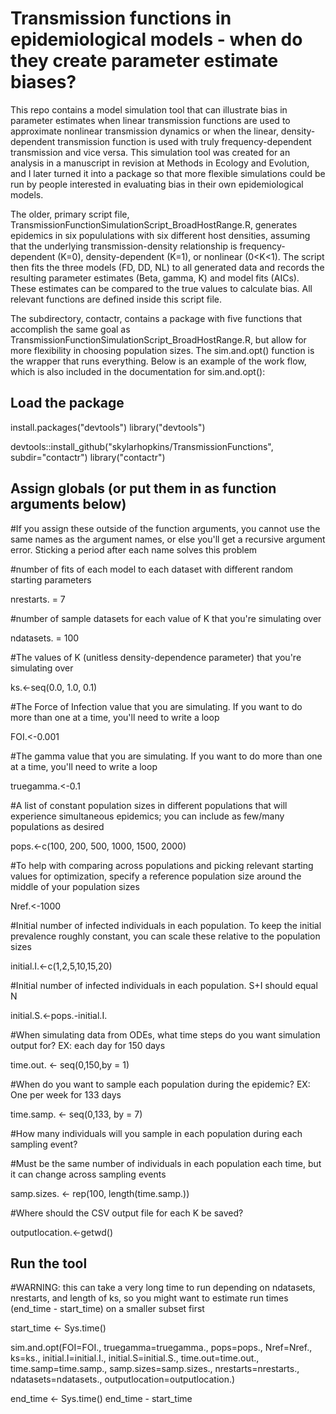 # Transmission functions in epidemiological models - when do they create parameter estimate biases?
This repo contains a model simulation tool that can illustrate bias in parameter estimates when linear transmission functions are used to approximate nonlinear transmission dynamics or when the linear, density-dependent transmission function is used with truly frequency-dependent transmission and vice versa. This simulation tool was created for an analysis in a manuscript in revision at Methods in Ecology and Evolution, and I later turned it into a package so that more flexible simulations could be run by people interested in evaluating bias in their own epidemiological models.

The older, primary script file, TransmissionFunctionSimulationScript_BroadHostRange.R, generates epidemics in six popululations with six different host densities, assuming that the underlying transmission-density relationship is frequency-dependent (K=0), density-dependent (K=1), or nonlinear (0<K<1). The script then fits the three models (FD, DD, NL) to all generated data and records the resulting parameter estimates (Beta, gamma, K) and model fits (AICs). These estimates can be compared to the true values to calculate bias. All relevant functions are defined inside this script file.

The subdirectory, contactr, contains a package with five functions that accomplish the same goal as TransmissionFunctionSimulationScript_BroadHostRange.R, but allow for more flexibility in choosing population sizes. The sim.and.opt() function is the wrapper that runs everything. Below is an example of the work flow, which is also included in the documentation for sim.and.opt():

## Load the package
install.packages("devtools")
library("devtools")

devtools::install_github("skylarhopkins/TransmissionFunctions", subdir="contactr") 
library("contactr")

## Assign globals (or put them in as function arguments below)

#If you assign these outside of the function arguments, you cannot use the same names as the
argument names, or else you'll get a recursive argument error. Sticking a period after each
name solves this problem

#number of fits of each model to each dataset with different random starting parameters

nrestarts. = 7

#number of sample datasets for each value of K that you're simulating over

ndatasets. = 100

#The values of K (unitless density-dependence parameter) that you're simulating over

ks.<-seq(0.0, 1.0, 0.1)

#The Force of Infection value that you are simulating. If you want to do more than one at a time, you'll need to write a loop

FOI.<-0.001

#The gamma value that you are simulating. If you want to do more than one at a time, you'll need to write a loop

truegamma.<-0.1

#A list of constant population sizes in different populations that will experience simultaneous epidemics; you can
include as few/many populations as desired

pops.<-c(100, 200, 500, 1000, 1500, 2000)

#To help with comparing across populations and picking relevant starting values for optimization, specify
a reference population size around the middle of your population sizes

Nref.<-1000

#Initial number of infected individuals in each population. To keep the initial prevalence roughly constant, you
can scale these relative to the population sizes

initial.I.<-c(1,2,5,10,15,20)

#Initial number of infected individuals in each population. S+I should equal N

initial.S.<-pops.-initial.I.

#When simulating data from ODEs, what time steps do you want simulation output for? EX: each day for 150 days

time.out. <- seq(0,150,by = 1)

#When do you want to sample each population during the epidemic? EX: One per week for 133 days

time.samp. <- seq(0,133, by = 7)

#How many individuals will you sample in each population during each sampling event?

#Must be the same number of individuals in each population each time, but it can change across sampling events

samp.sizes. <- rep(100, length(time.samp.))

#Where should the CSV output file for each K be saved?

outputlocation.<-getwd()

## Run the tool
#WARNING: this can take a very long time to run depending on ndatasets, nrestarts, and length of ks,
so you might want to estimate run times (end_time - start_time) on a smaller subset first

start_time <- Sys.time()

sim.and.opt(FOI=FOI., truegamma=truegamma., pops=pops., Nref=Nref., ks=ks., initial.I=initial.I., initial.S=initial.S., time.out=time.out., time.samp=time.samp., samp.sizes=samp.sizes., nrestarts=nrestarts., ndatasets=ndatasets., outputlocation=outputlocation.)

end_time <- Sys.time()
end_time - start_time
